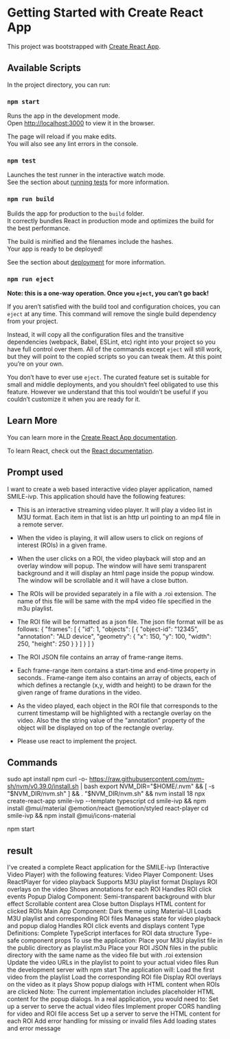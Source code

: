 # Getting Started with Create React App

This project was bootstrapped with [Create React App](https://github.com/facebook/create-react-app).

## Available Scripts

In the project directory, you can run:

### `npm start`

Runs the app in the development mode.\
Open [http://localhost:3000](http://localhost:3000) to view it in the browser.

The page will reload if you make edits.\
You will also see any lint errors in the console.

### `npm test`

Launches the test runner in the interactive watch mode.\
See the section about [running tests](https://facebook.github.io/create-react-app/docs/running-tests) for more information.

### `npm run build`

Builds the app for production to the `build` folder.\
It correctly bundles React in production mode and optimizes the build for the best performance.

The build is minified and the filenames include the hashes.\
Your app is ready to be deployed!

See the section about [deployment](https://facebook.github.io/create-react-app/docs/deployment) for more information.

### `npm run eject`

**Note: this is a one-way operation. Once you `eject`, you can’t go back!**

If you aren’t satisfied with the build tool and configuration choices, you can `eject` at any time. This command will remove the single build dependency from your project.

Instead, it will copy all the configuration files and the transitive dependencies (webpack, Babel, ESLint, etc) right into your project so you have full control over them. All of the commands except `eject` will still work, but they will point to the copied scripts so you can tweak them. At this point you’re on your own.

You don’t have to ever use `eject`. The curated feature set is suitable for small and middle deployments, and you shouldn’t feel obligated to use this feature. However we understand that this tool wouldn’t be useful if you couldn’t customize it when you are ready for it.

## Learn More

You can learn more in the [Create React App documentation](https://facebook.github.io/create-react-app/docs/getting-started).

To learn React, check out the [React documentation](https://reactjs.org/).



## Prompt used
I want to create a web based interactive video player application, named SMILE-ivp. This application should have the following features:
- This is an interactive streaming video player.  It will play a video list in M3U format. Each item in that list is an http url pointing to an mp4 file in a remote server.
- When the video is playing, it will allow users to click on regions of interest (ROIs) in a given frame.
- When the user clicks on a ROI, the video playback will stop and an overlay window will popup. The window will have semi transparent background and it will display an html page inside the popup window.  The window will be scrollable and it will have a close button.
- The ROIs will be provided separately in a file with a .roi extension. The name of this file will be same with the mp4 video file specified in the m3u playlist.
- The ROI file will be formatted as a json file. The json file format will be as follows: 
{
  "frames": [
    {
      "id": 1,
      "objects": [
        {
          "object-id": "12345",
          "annotation": "ALD device",
          "geometry": {
            "x": 150,
            "y": 100,
            "width": 250,
            "height": 250
          }
        }
      ]
    }
  ]
}

- The ROI JSON file contains an array of frame-range items.
- Each frame-range item contains a start-time and end-time property in seconds.. Frame-range item also contains an array of objects, each of which defines a rectangle (x,y, width and height) to be drawn for the given range of frame durations in the video.
- As the video played, each object in the ROI file that corresponds to the current timestamp  will be highlighted with a rectangle overlay on the video. Also the the string value of  the "annotation" property of the object will be displayed on top of the rectangle overlay.
- Please use react to implement the project. 


## Commands
sudo apt install npm
curl -o- https://raw.githubusercontent.com/nvm-sh/nvm/v0.39.0/install.sh | bash
export NVM_DIR="$HOME/.nvm" && [ -s "$NVM_DIR/nvm.sh" ] && \. "$NVM_DIR/nvm.sh" && nvm install 18
npx create-react-app smile-ivp --template typescript
cd smile-ivp && npm install @mui/material @emotion/react @emotion/styled react-player
cd smile-ivp && npm install @mui/icons-material

npm start

## result

I've created a complete React application for the SMILE-ivp (Interactive Video Player) with the following features:
Video Player Component:
Uses ReactPlayer for video playback
Supports M3U playlist format
Displays ROI overlays on the video
Shows annotations for each ROI
Handles ROI click events
Popup Dialog Component:
Semi-transparent background with blur effect
Scrollable content area
Close button
Displays HTML content for clicked ROIs
Main App Component:
Dark theme using Material-UI
Loads M3U playlist and corresponding ROI files
Manages state for video playback and popup dialog
Handles ROI click events and displays content
Type Definitions:
Complete TypeScript interfaces for ROI data structure
Type-safe component props
To use the application:
Place your M3U playlist file in the public directory as playlist.m3u
Place your ROI JSON files in the public directory with the same name as the video file but with .roi extension
Update the video URLs in the playlist to point to your actual video files
Run the development server with npm start
The application will:
Load the first video from the playlist
Load the corresponding ROI file
Display ROI overlays on the video as it plays
Show popup dialogs with HTML content when ROIs are clicked
Note: The current implementation includes placeholder HTML content for the popup dialogs. In a real application, you would need to:
Set up a server to serve the actual video files
Implement proper CORS handling for video and ROI file access
Set up a server to serve the HTML content for each ROI
Add error handling for missing or invalid files
Add loading states and error message
